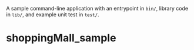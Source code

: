 A sample command-line application with an entrypoint in `bin/`, library code
in `lib/`, and example unit test in `test/`.
# shoppingMall_sample

